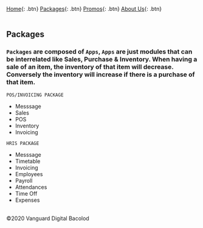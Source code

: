 [Home](https://wiserp-ph.github.io/wiserp){: .btn}
[Packages](https://wiserp-ph.github.io/wiserp/packages){: .btn}
[Promos](https://wiserp-ph.github.io/wiserp/promos){: .btn}
[About Us](https://wiserp-ph.github.io/wiserp/about){: .btn}
<br/>
<br/>

## Packages

### `Packages` are composed of `Apps`, `Apps` are just modules that can be interrelated like Sales, Purchase & Inventory. When having a sale of an item, the inventory of that item will decrease. Conversely the inventory will increase if there is a purchase of that item. 

```
POS/INVOICING PACKAGE
```
- Messsage 
- Sales 
- POS 
- Inventory 
- Invoicing 


```
HRIS PACKAGE
```
- Messsage 
- Timetable
- Invoicing 
- Employees
- Payroll
- Attendances
- Time Off
- Expenses 

 
<br/>
©2020 Vanguard Digital Bacolod
